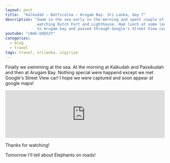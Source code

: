```yaml
---
layout: post
title:  "Kalkudah – Batticaloa – Arugam Bay. Sri Lanka, day 7"
description: "Swam in the sea early in the morning and spent couple of hours in Batticaloa 
              watching Dutch Fort and Lighthouse. Had lunch at some local food caff on the way 
              to Arugam bay and passed through Google's Street View car. Swam lately in Arugam bay."
youtube: "cN4G-b9QS2Y"
categories:
  - blog
  - travel
tags: travel, srilanka, sigiriya
---
```


Finally we swimming at the sea. At the morning at Kalkudah and Passikudah and then at Arugam Bay. 
Nothing special were happend except we met Google's Street View car! I hope we were captured and soon
appear at google maps! 

<div class="video_responsive">
  <iframe width="100%"
          src="https://www.youtube.com/embed/cN4G-b9QS2Y"
          frameborder="0"
          allowfullscreen></iframe>
</div>

Thanks for watching!

Tomorrow I'll tell about Elephants on roads!

